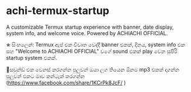 # achi-termux-startup
 A customizable Termux startup experience with banner, date display, system info, and welcome voice. Powered by ACHIACHI OFFICIAL.    
 
✮ සිංහලෙන්:  Termux ඇප් එක විවෘත වෙද්දී banner එකක්, දිනය, system info එක සහ "Welcome to ACHIACHI OFFICIAL" වගේ sound එකක් play වෙන සුපිරි startup system එකක්. 

🚫සවුන්ඩ් එක වෙනස් කරගන්න පුලුවන් ඔයා ලග තියෙන ඕනම mp3 එකක් දාගන්න පුලුවන් එකට මාව කන්ටැක් කරගන්න (https://www.facebook.com/share/1KCrPk8JcF/ )


